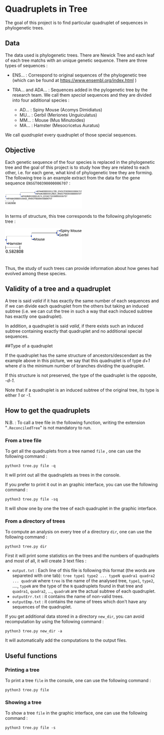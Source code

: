 # Quadruplets in Tree

The goal of this project is to find particular quadruplet of sequences in phylogenetic trees.


## Data 


The data used is phylogenetic trees. There are Newick Tree and each leaf of each tree matchs with an unique genetic sequence. There are three types of sequences :

* ENS... : Correspond to original sequences of the phylogenetic tree (which can be found at https://www.ensembl.org/index.html )
* TRA... and ADA... : Sequences added in the pylogenetic tree by the research team. We call them *special* sequences and they are divided into four additional species :

	+ AD... : Spiny Mouse (Acomys Dimidiatus)
	+ MU... : Gerbil (Meriones Unguiculatus)
	+ MM... : Mouse (Mus Minutoides) 
	+ MA... : Hamster (Mesocricetus Auratus)

We call *quadruplet* every quadruplet of those special sequences.

## Objective

Each genetic sequence of the four species is replaced in the phylogenetic tree and the goal of this project is to study how they are related to each other, i.e. for each gene, what kind of phylogenetic tree they are forming. The following tree is an example extract from the data for the gene sequence `ENSGT00390000006707` :

<img src="image/Example1.png" width="50%">

In terms of structure, this tree corresponds to the following phylogenetic tree : 

<img src="image/Example2.png" width="50%">

Thus, the study of such trees can provide information about how genes had evolved among these species.

## Validity of a tree and a quadruplet

A tree is said *valid* if it has exactly the same number of each sequences and if we can divide each quadruplet from the others but taking an induced subtree (i.e. we can cut the tree in such a way that each induced subtree has exactly one quadruplet).

In addition, a quadruplet is said *valid*, if there exists such an induced subtree containing exactly that quadruplet and no additional special sequences.

##Type of a quadruplet

If the quadruplet has the same structure of ancestors/descendant as the example above in this picture, we say that this quadruplet is of type *d+1* where *d* is the minimum number of branches dividing the quadruplet.

If this structure is not preserved, the type of the quadruplet is the opposite, *-d-1*.

Note that if a quadruplet is an induced subtree of the original tree, its type is either *1* or *-1*.


## How to get the quadruplets 


N.B. : To call a tree file in the following function, writing the extension "`.ReconciledTree`" is not mandatory to run.

### From a tree file


To get all the quadruplets from a tree named `file` , one can use the following command  :

```
python3 tree.py file -q
```
It will print out all the quadruplets as trees in the console.

If you prefer to print it out in an graphic interface, you can use the following command :

```
python3 tree.py file -sq
```

It will show one by one the tree of each quadruplet in the graphic interface.

### From a directory of trees 

To compute an analysis on every tree of a directory `dir`, one can use the following command :

```
python3 tree.py dir
```

First it will print some statistics on the trees and the numbers of quadruplets and most of all, it will create 3 text files :

* `output.txt` : Each line of this file is following this format (the words are separeted with one tab): `tree type1 type2 ... typeN quadra1 quadra2 ... quadraN` where `tree` is the name of the analysed tree, `type1`, `type2`, ...., `typeN` are the type of the `N` quadruplets found in that tree and `quadra1`, `quadra2`, ..., `quadraN` are the actual subtree of each quadruplet.
* `outputErr.txt` : it contains the name of non-valid trees.
* `outputEmp.txt` : it contains the name of trees which don't have any sequences of the quadruplet.


If you get additional data stored in a directory `new_dir`, you can avoid recomputation by using the following command :

```
python3 tree.py new_dir -a
```

It will automatically add the computations to the output files.

## Useful functions

### Printing a tree

To print a tree `file` in the console, one can use the following command :

```
python3 tree.py file
```

### Showing a tree

To show a tree `file` in the graphic interface, one can use the following command :

```
python3 tree.py file -s
```


